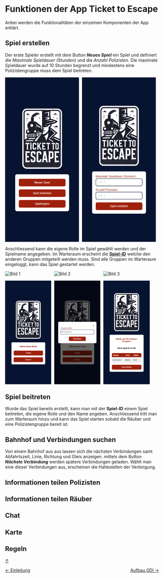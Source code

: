 # Funktionen der App Ticket to Escape

Anbei werden die Funktionalitäten der einzelnen Komponenten der App erklärt. 

## Spiel erstellen 
Der erste Spieler erstellt mit dem Button ***Neues Spiel*** ein Spiel und definiert die *Maximale Spieldauer (Stunden)* und die *Anzahl Polizisten*. Die maximale Spieldauer wurde auf 10 Stunden begrenzt und mindestens eine Polizistengruppe muss dem Spiel beitreten. 

<p style="display: flex; gap: 10px;">
  <img src="Bilder/01_Startseite.png" alt="Startseite" style="width: 48%;">
  <img src="Bilder/02_Neues_Spiel.png" alt="Spielname wählen" style="width: 48%;">
</p>

Anschliessend kann die eigene Rolle im Spiel gewählt werden und der Spielname angegeben. Im Warteraum erscheint die **[Spiel-ID](#spiel-id)** welche den anderen Gruppen mitgeteilt werden muss. Sind alle Gruppen im Warteraum eingeloggt, kann das Spiel gestartet werden. 

<div style="display: flex; gap: 10px;">
  <img src="/Bilder/03_Rolle_Auswahl.png" alt="Bild 1" style="width: 30%;">
  <img src="/Bilder/04_Gruppen_Name.png" alt="Bild 2" style="width: 30%;">
 <img src="/Bilder/05_Warteliste.png" alt="Bild 3" style="width: 30%;">
</div>
<p style="display: flex; gap: 10px;">
  <img src="Bilder/03_Rolle_Auswahl.png" alt="Rolle auswählen" style="width: 30%;">
  <img src="Bilder/04_Gruppen_Name.png" alt="Gruppenname" style="width: 30%;">
    <img src="Bilder/05_Warteliste.png" alt="Warteraum" style="width: 30%;">
</p>


## Spiel beitreten 
Wurde das Spiel bereits erstellt, kann man mit der <a name="spiel-id"></a>
**Spiel-ID** einem Spiel beitreten, die eigene Rolle und den Name angeben. Anschliessend tritt man zum Warteraum hinzu und kann das Spiel starten sobald die Räuber und eine Polizistengruppe bereit ist. 

## Bahnhof und Verbindungen suchen 
Von einem Bahnhof aus aus lassen sich die nächsten Verbindungen samt Abfahrtszeit, Linie, Richtung und Gleis anzeigen. mittels  dem Button ***Nächste Verbindung*** werden spätere Verbindungen geladen. Wählt man eine dieser Verbindungen aus, erscheinen die Haltestellen der Verbingung. 

## Informationen teilen Polizisten 

## Informationen teilen Räuber

## Chat

## Karte

## Regeln 

[↑](#top)


<div style="display: flex; justify-content: space-between;">
  <div>
    <a href="einleitung.html">← Einleitung</a>
  </div>
  <div>
    <a href="aufbauGDI.html">Aufbau GDI →</a>
  </div>
</div>